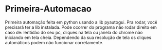 # Primeira-Automacao
Primeira automação feita em python usando a lib pyautogui.
Pra rodar, você precisará ter a lib instalada.
Pode ocorrer do programa não rodar direito em caso de: lentidão do seu pc, cliques na tela ou janela do chrome não iniciando em tela cheia.
Dependendo da sua resolução de tela os cliques automáticos podem não funcionar corretamente.
